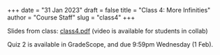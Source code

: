 +++
date = "31 Jan 2023"
draft = false
title = "Class 4: More Infinities"
author = "Course Staff"
slug = "class4"
+++

Slides from class: [class4.pdf](https://www.dropbox.com/s/jls3abg761hx23a/class4.pdf?dl=0)
(video is available for students in collab)

Quiz 2 is available in GradeScope, and due 9:59pm Wednesday (1 Feb).
